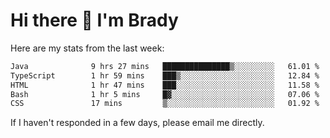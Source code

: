 # Hi there 👋 I'm Brady

Here are my stats from the last week:
<!--START_SECTION:waka-->

```txt
Java              9 hrs 27 mins   ███████████████▒░░░░░░░░░   61.01 %
TypeScript        1 hr 59 mins    ███▒░░░░░░░░░░░░░░░░░░░░░   12.84 %
HTML              1 hr 47 mins    ███░░░░░░░░░░░░░░░░░░░░░░   11.58 %
Bash              1 hr 5 mins     █▓░░░░░░░░░░░░░░░░░░░░░░░   07.06 %
CSS               17 mins         ▒░░░░░░░░░░░░░░░░░░░░░░░░   01.92 %
```

<!--END_SECTION:waka-->

If I haven't responded in a few days, please email me directly. 

